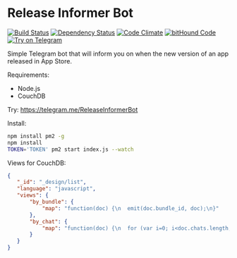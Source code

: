 # Release Informer Bot 

[![Build Status](https://travis-ci.org/makoni/ReleaseInformerBot.svg?branch=master)](https://travis-ci.org/makoni/ReleaseInformerBot) [![Dependency Status](https://david-dm.org/makoni/ReleaseInformerBot.svg)](https://david-dm.org/makoni/ReleaseInformerBot) [![Code Climate](https://codeclimate.com/github/makoni/ReleaseInformerBot/badges/gpa.svg?1)](https://codeclimate.com/github/makoni/ReleaseInformerBot) [![bitHound Code](https://www.bithound.io/github/makoni/ReleaseInformerBot/badges/code.svg)](https://www.bithound.io/github/makoni/ReleaseInformerBot) [![Try on Telegram](https://img.shields.io/badge/Telegram-%40ReleaseInformerBot-brightgreen.svg)](https://telegram.me/ReleaseInformerBot)

Simple Telegram bot that will inform you on when the new version of an app released in App Store.

Requirements:
- Node.js
- CouchDB

Try: https://telegram.me/ReleaseInformerBot

Install:

```bash
npm install pm2 -g
npm install
TOKEN='TOKEN' pm2 start index.js --watch
```

Views for CouchDB:
```json
{
   "_id": "_design/list",
   "language": "javascript",
   "views": {
       "by_bundle": {
           "map": "function(doc) {\n  emit(doc.bundle_id, doc);\n}"
       },
       "by_chat": {
           "map": "function(doc) {\n  for (var i=0; i<doc.chats.length; i++) {\n    emit(doc.chats[i], doc);\n  }\n}"
       }
   }
}
```
